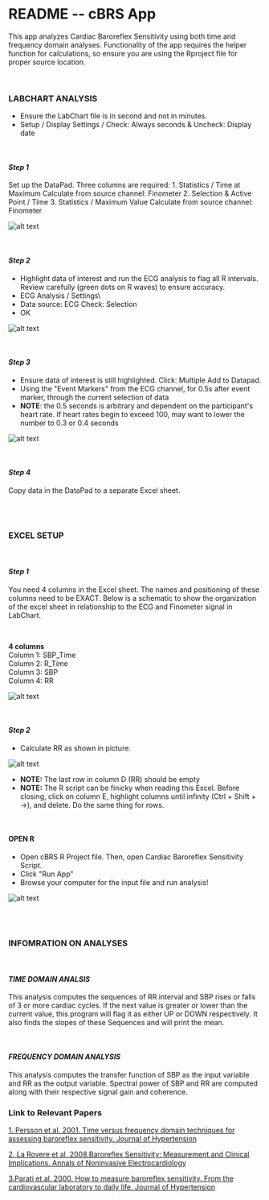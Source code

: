 # **README -- cBRS App**

This app analyzes Cardiac Baroreflex Sensitivity using both time and frequency domain analyses. Functionality of the app requires the helper function for calculations, so ensure you are using the Rproject file for proper source location.

<br>

### **LABCHART ANALYSIS**

-   Ensure the LabChart file is in second and not in minutes.
-   Setup / Display Settings / Check: Always seconds & Uncheck: Display date

<br>

#### *Step 1*

Set up the DataPad. Three columns are required: 1. Statistics / Time at Maximum Calculate from source channel: Finometer 2. Selection & Active Point / Time 3. Statistics / Maximum Value Calculate from source channel: Finometer

![alt text]("https://github.com/massnardone/cardiacBRS/Pictures/Picture1.png")

<br>

#### *Step 2*

-   Highlight data of interest and run the ECG analysis to flag all R intervals. Review carefully (green dots on R waves) to ensure accuracy.
-   ECG Analysis / Settings\
-   Data source: ECG Check: Selection
-   OK

![alt text]("https://github.com/massnardone/cardiacBRS/Pictures/Picture2.png")

<br>

#### *Step 3*

-   Ensure data of interest is still highlighted. Click: Multiple Add to Datapad.
-   Using the "Event Markers" from the ECG channel, for 0.5s after event marker, through the current selection of data
-   **NOTE**: the 0.5 seconds is arbitrary and dependent on the participant's heart rate. If heart rates begin to exceed 100, may want to lower the number to 0.3 or 0.4 seconds

![alt text]("https://github.com/massnardone/cardiacBRS/Pictures/Picture3.png")

<br>

#### *Step 4*

Copy data in the DataPad to a separate Excel sheet.

<br> <br>

### **EXCEL SETUP**

<br>

#### *Step 1*

You need 4 columns in the Excel sheet. The names and positioning of these columns need to be EXACT. Below is a schematic to show the organization of the excel sheet in relationship to the ECG and Finometer signal in LabChart.

<br>

**4 columns**\
Column 1: SBP_Time\
Column 2: R_Time\
Column 3: SBP\
Column 4: RR

![alt text]("https://github.com/massnardone/cardiacBRS/Pictures/Picture4.png")

<br>

#### *Step 2*

-   Calculate RR as shown in picture.

![alt text]("https://github.com/massnardone/cardiacBRS/Pictures/Picture5.png")

-   **NOTE:** The last row in column D (RR) should be empty
-   **NOTE:** The R script can be finicky when reading this Excel. Before closing, click on column E, highlight columns until infinity (Ctrl + Shift + →), and delete. Do the same thing for rows.

<br>

#### **OPEN R**

-   Open cBRS R Project file. Then, open Cardiac Baroreflex Sensitivity Script.
-   Click "Run App"
-   Browse your computer for the input file and run analysis!

![alt text]("https://github.com/massnardone/cardiacBRS/Pictures/Picture6.png")

<br> <br>

### **INFOMRATION ON ANALYSES**

<br>

#### *TIME DOMAIN ANALSIS*

This analysis computes the sequences of RR interval and SBP rises or falls of 3 or more cardiac cycles. If the next value is greater or lower than the current value, this program will flag it as either UP or DOWN respectively. It also finds the slopes of these Sequences and will print the mean.

<br>

#### *FREQUENCY DOMAIN ANALYSIS*

This analysis computes the transfer function of SBP as the input variable and RR as the output variable. Spectral power of SBP and RR are computed along with their respective signal gain and coherence.

### **Link to Relevant Papers**

[1. Persson et al. 2001. Time versus frequency domain techniques for assessing baroreflex sensitivity. Journal of Hypertension](https://journals.lww.com/jhypertension/Fulltext/2001/10000/Time_versus_frequency_domain_techniques_for.1.aspx?casa_token=EhhrI1I20o4AAAAA:9VxbF2BdMAkJ9GOWymoaU7NpDaMM3mjyitfQQUwHOcAMXfTC8ms5DE5lAHrkCGqRt3hLqGqpOCMPcKOV1VIyhFk)

[2. La Rovere et al. 2008.Baroreflex Sensitivity: Measurement and Clinical Implications. Annals of Noninvasive Electrocardiology](https://onlinelibrary.wiley.com/doi/10.1111/j.1542-474X.2008.00219.x)

[3.Parati et al. 2000. How to measure baroreflex sensitivity. From the cardiovascular laboratory to daily life. Journal of Hypertension](https://journals.lww.com/jhypertension/Fulltext/2000/18010/How_to_measure_baroreflex_sensitivity__from_the.3.aspx?casa_token=X_SgZCooRmUAAAAA:4d5DTHrjQ35izXTWWoQkpN24gbdojNppdS4CaVPc3QJ1MBbjkIr_02JBvHnQTIUi1QEUpGOHdrbGzzH1tYRQpOg)
